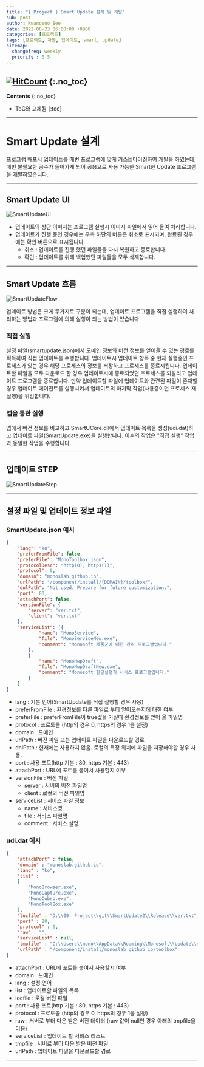 ```yaml
---
title: "[ Project ] Smart Update 설계 및 개발" 
sub: post
author: Kwangsoo Seo
date: 2022-08-23 06:00:00 +0900
categories: [프로젝트]
tags: [프로젝트, 자동, 업데이트, smart, update]
sitemap:
  changefreq: weekly
  priority : 0.5
---
```

[![HitCount](https://hits.dwyl.com/MonosLab/post12.svg?style=flat-square)](http://hits.dwyl.com/MonosLab/post12)
{:.no_toc}
---
**Contents**
{:.no_toc}

* ToC와 교체됨
{:toc}  

---   
# Smart Update 설계   
프로그램 배포시 업데이트를 매번 프로그램에 맞게 커스트마이징하여 개발을 하였는데, 매번 불필요한 공수가 들어가게 되어 공용으로 사용 가능한 Smart한 Update 프로그램을 개발하였습니다.

---   

## Smart Update UI   

![SmartUpdateUI](https://monoslab.github.io/assets/img/posts/prj_update_ui.png)   

* 업데이트의 상단 이미지는 프로그램 실행시 이미지 파일에서 읽어 들여 처리합니다.   
* 업데이트가 진행 중인 경우에는 우측 하단의 버튼은 취소로 표시되며, 완료된 경우에는 확인 버튼으로 표시됩니다.   
  * 취소 : 업데이트를 진행 했던 파일들을 다시 복원하고 종료합니다.   
  * 확인 : 업데이트를 위해 백업했던 파일들을 모두 삭제합니다.   

---   

## Smart Update 흐름

![SmartUpdateFlow](https://monoslab.github.io/assets/img/posts/prj_update_flow.png)   

업데이트 방법은 크게 두가지로 구분이 되는데, 업데이트 프로그램을 직접 실행하여 처리하는 방법과 프로그램에 의해 실행이 되는 방법이 있습니다

### 직접 실행   
설정 파일(smartupdate.json)에서 도메인 정보와 버전 정보를 얻어올 수 있는 경로를 획득하여 직접 업데이트를 수행합니다.  업데이트시 업데이트 항목 중 현재 실행중인 프로세스가 있는 경우 해당 프로세스의 정보를 저장하고 프로세스를 종료시킵니다. 업데이트할 파일을 모두 다운로드 한 경우 업데이트시에 종료되었던 프로세스를 되살리고 업데이트 프로그램을 종료합니다. 만약 업데이트할 파일에 업데이트와 관련된 파일이 존재할 경우 업데이트 에이전트를 실행시켜서 업데이트의 마지막 작업(사용중이던 프로세스 재실행)을 위임합니다.    

### 앱을 통한 실행   
앱에서 버전 정보를 비교하고 SmartUCore.dll에서 업데이트 목록을 생성(udi.dat)하고 업데이트 파일(SmartUpdate.exe)을 실행합니다. 이후의 작업은 "직접 실행" 작업과 동일한 작업을 수행합니다.

---   

## 업데이트 STEP

![SmartUpdateStep](https://monoslab.github.io/assets/img/posts/prj_update_step.png)   

---   

## 설정 파일 및 업데이트 정보 파일   

### SmartUpdate.json 예시   

```json
{
    "lang": "ko",
    "preferFromFile": false,
    "preferFile": "MonoToolbox.json",
    "protocolDesc": "http(0), https(1)",
    "protocol": 0,
    "domain": "monoslab.github.io",
    "urlPath": "/component/install/{DOMAIN}/toolbox/",
    "dnlPath": "Not used. Prepare for future customization.",
    "port": 80,
    "attachPort": false,
    "versionFile": {
        "server": "ver.txt",
        "client": "ver.txt"
    },
    "serviceList": [{
            "name": "MonoService",
            "file": "MonoServiceNew.exe",
            "comment": "Monosoft 제품군에 대한 관리 프로그램입니다."
        },
        {
            "name": "MonoHwpDraft",
            "file": "MonoHwpDraftNew.exe",
            "comment": "Monosoft 한글실행기 서비스 프로그램입니다."
        }
    ]
}
```   
* lang : 기본 언어(SmartUpdate를 직접 실행할 경우 사용)
* preferFromFile : 환경정보를 다른 파일로 부터 얻어오는지에 대한 여부
* preferFile : preferFromFile이 true값을 가질때 환경정보를 얻어 올 파일명
* protocol : 프로토콜 (http의 경우 0, https의 경우 1을 설정)
* domain : 도메인
* urlPath : 버전 파일 또는 업데이트 파일을 다운로드할 경로
* dnlPath : 현재에는 사용하지 않음. 로컬의 특정 위치에 파일을 저장해야할 경우 사용.
* port : 사용 포트(http 기본 : 80, https 기본 : 443)
* attachPort : URL에 포트를 붙여서 사용할지 여부
* versionFile : 버전 파일
  * server : 서버의 버전 파일명
  * client : 로컬의 버전 파일명
* serviceList : 서비스 파일 정보
  * name : 서비스명
  * file : 서비스 파일명
  * comment : 서비스 설명

### udi.dat 예시   

```json
{
    "attachPort" : false,
    "domain" : "monoslab.github.io",
    "lang" : "ko",
    "list" : 
    [
        "MonoBrowser.exe",
        "MonoCapture.exe",
        "MonoCubro.exe",
        "MonoToolBox.exe"
    ],
    "locfile" : "D:\\00. Project\\git\\SmartUpdate2\\Release\\ver.txt",
    "port" : 80,
    "protocol" : 0,
    "raw" : "",
    "serviceList" : null,
    "tmpfile" : "C:\\Users\\mono\\AppData\\Roaming\\Monosoft\\Update\\ver.txt",
    "urlPath" : "/component/install/monoslab_github_io/toolbox"
}
```   
* attachPort : URL에 포트를 붙여서 사용할지 여부
* domain : 도메인
* lang : 설정 언어
* list : 업데이트할 파일의 목록
* locfile : 로컬 버전 파일
* port : 사용 포트(http 기본 : 80, https 기본 : 443)
* protocol : 프로토콜 (http의 경우 0, https의 경우 1을 설정)
* raw : 서버로 부터 다운 받은 버전 데이터 (raw 값이 null인 경우 아래의 tmpfile을 이용)
* serviceList : 업데이트 할 서비스 리스트
* tmpfile : 서버로 부터 다운 받은 버전 파일
* urlPath : 업데이트 파일을 다운로드할 경로

---
